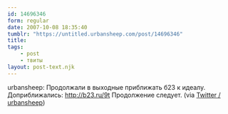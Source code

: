 ```yaml
---
id: 14696346
form: regular
date: 2007-10-08 18:35:40
tumblr: "https://untitled.urbansheep.com/post/14696346"
title:
tags:
    - post
    - твиты
layout: post-text.njk
---
```


<p>urbansheep: Продолжали в выходные приближать б23 к идеалу. Доприближались: <a href="http://b23.ru/9t">http://b23.ru/9t</a> Продолжение следует. (via <a href="http://twitter.com/urbansheep/statuses/320397872">Twitter / urbansheep</a>)</p>

